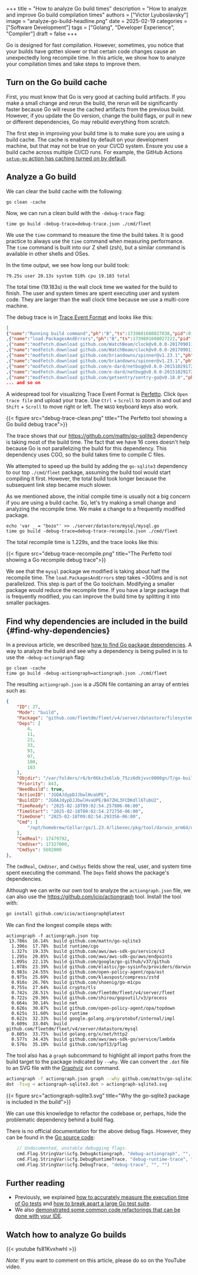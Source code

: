 +++
title = "How to analyze Go build times"
description = "How to analyze and improve Go build compilation times"
authors = ["Victor Lyuboslavsky"]
image = "analyze-go-build-headline.png"
date = 2025-02-19
categories = ["Software Development"]
tags = ["Golang", "Developer Experience", "Compiler"]
draft = false
+++

Go is designed for fast compilation. However, sometimes, you notice that your builds have gotten slower or that certain
code changes cause an unexpectedly long recompile time. In this article, we show how to analyze your compilation times
and take steps to improve them.

## Turn on the Go build cache

First, you must know that Go is very good at caching build artifacts. If you make a small change and rerun the build,
the rerun will be significantly faster because Go will reuse the cached artifacts from the previous build. However, if
you update the Go version, change the build flags, or pull in new or different dependencies, Go may rebuild everything
from scratch.

The first step in improving your build time is to make sure you are using a build cache. The cache is enabled by default
on your development machine, but that may not be true on your CI/CD system. Ensure you use a build cache across multiple
CI/CD runs. For example, the GitHub Actions
[`setup-go` action has caching turned on by default](https://github.com/actions/setup-go?tab=readme-ov-file#caching-dependency-files-and-build-outputs).

## Analyze a Go build

We can clear the build cache with the following:

```
go clean -cache
```

Now, we can run a clean build with the `-debug-trace` flag:

```
time go build -debug-trace=debug-trace.json ./cmd/fleet
```

We use the `time` command to measure the time the build takes. It is good practice to always use the `time` command when
measuring performance. The `time` command is built into our Z shell (zsh), but a similar command is available in other
shells and OSes.

In the time output, we see how long our build took:

```
79.25s user 20.13s system 518% cpu 19.183 total
```

The total time (19.183s) is the wall clock time we waited for the build to finish. The user and system times are spent
executing user and system code. They are larger than the wall clock time because we use a multi-core machine.

The debug trace is in
[Trace Event Format](https://docs.google.com/document/d/1CvAClvFfyA5R-PhYUmn5OOQtYMH4h6I0nSsKchNAySU/preview) and looks
like this:

```json
[
{"name":"Running build command","ph":"B","ts":1739801608027038,"pid":0,"tid":0}
,{"name":"load.PackagesAndErrors","ph":"B","ts":1739801608027222,"pid":0,"tid":0}
,{"name":"modfetch.download github.com/WatchBeam/clock@v0.0.0-20170901150240-b08e6b4da7ea","ph":"B","ts":1739801608038996,"pid":0,"tid":0}
,{"name":"modfetch.download github.com/WatchBeam/clock@v0.0.0-20170901150240-b08e6b4da7ea","ph":"E","ts":1739801608039035,"pid":0,"tid":0}
,{"name":"modfetch.download github.com/briandowns/spinner@v1.23.1","ph":"B","ts":1739801608039382,"pid":0,"tid":0}
,{"name":"modfetch.download github.com/briandowns/spinner@v1.23.1","ph":"E","ts":1739801608039410,"pid":0,"tid":0}
,{"name":"modfetch.download github.com/e-dard/netbug@v0.0.0-20151029172837-e64d308a0b20","ph":"B","ts":1739801608039643,"pid":0,"tid":0}
,{"name":"modfetch.download github.com/e-dard/netbug@v0.0.0-20151029172837-e64d308a0b20","ph":"E","ts":1739801608039808,"pid":0,"tid":0}
,{"name":"modfetch.download github.com/getsentry/sentry-go@v0.18.0","ph":"B","ts":1739801608053496,"pid":0,"tid":0}
... and so on
```

A widespread tool for visualizing Trace Event Format is [Perfetto](https://ui.perfetto.dev/). Click `Open trace file`
and upload your trace. Use `Ctrl` + `Scroll` to zoom in and out and `Shift` + `Scroll` to move right or left. The `WASD`
keyboard keys also work.

{{< figure src="debug-trace-clean.png" title="The Perfetto tool showing a Go build debug trace">}}

The trace shows that our https://github.com/mattn/go-sqlite3 dependency is taking most of the build time. The fact that
we have 16 cores doesn't help because Go is not parallelizing the build for this dependency. This dependency uses CGO,
so the build takes time to compile C files.

We attempted to speed up the build by adding the `go-sqlite3` dependency to our top `./cmd/fleet` package, assuming the
build tool would start compiling it first. However, the total build took longer because the subsequent link step became
much slower.

As we mentioned above, the initial compile time is usually not a big concern if you are using a build cache. So, let's
try making a small change and analyzing the recompile time. We make a change to a frequently modified package.

```
echo 'var _ = "bozo"' >> ./server/datastore/mysql/mysql.go
time go build -debug-trace=debug-trace-recompile.json ./cmd/fleet
```

The total recompile time is 1.229s, and the trace looks like this:

{{< figure src="debug-trace-recompile.png" title="The Perfetto tool showing a Go recompile debug trace">}}

We see that the `mysql` package we modified is taking about half the recompile time. The `load.PackagesAndErrors` step
takes ~300ms and is not parallelized. This step is part of the Go toolchain. Modifying a smaller package would reduce
the recompile time. If you have a large package that is frequently modified, you can improve the build time by splitting
it into smaller packages.

## Find why dependencies are included in the build {#find-why-dependencies}

In a previous article, we described [how to find Go package dependencies](../go-package-dependencies). A way to analyze
the build and see why a dependency is being pulled in is to use the `-debug-actiongraph` flag:

```
go clean -cache
time go build -debug-actiongraph=actiongraph.json ./cmd/fleet
```

The resulting `actiongraph.json` is a JSON file containing an array of entries such as:

```json
{
    "ID": 27,
    "Mode": "build",
    "Package": "github.com/fleetdm/fleet/v4/server/datastore/filesystem",
    "Deps": [
        4,
        11,
        23,
        33,
        93,
        97,
        180,
        103
    ],
    "Objdir": "/var/folders/r6/br06kz3s6lxb_75zz6dkjvvc0000gn/T/go-build3105381437/b845/",
    "Priority": 843,
    "NeedBuild": true,
    "ActionID": "JGOAJdypDJJbwlHvaUPE",
    "BuildID": "JGOAJdypDJJbwlHvaUPE/B47ZHL3FCDKdll6TubU2",
    "TimeReady": "2025-02-18T09:02:54.257806-06:00",
    "TimeStart": "2025-02-18T09:02:54.272756-06:00",
    "TimeDone": "2025-02-18T09:02:54.293356-06:00",
    "Cmd": [
        "/opt/homebrew/Cellar/go/1.23.4/libexec/pkg/tool/darwin_arm64/compile -o /var/folders/r6/br06kz3s6lxb_75zz6dkjvvc0000gn/T/go-build3105381437/b845/_pkg_.a -trimpath \"/var/folders/r6/br06kz3s6lxb_75zz6dkjvvc0000gn/T/go-build3105381437/b845=\u003e\" -p github.com/fleetdm/fleet/v4/server/datastore/filesystem -lang=go1.23 -complete -buildid JGOAJdypDJJbwlHvaUPE/JGOAJdypDJJbwlHvaUPE -goversion go1.23.4 -c=4 -shared -nolocalimports -importcfg /var/folders/r6/br06kz3s6lxb_75zz6dkjvvc0000gn/T/go-build3105381437/b845/importcfg -pack /Users/victor/work/fleet/server/datastore/filesystem/software_installer.go"
    ],
    "CmdReal": 17479792,
    "CmdUser": 17327000,
    "CmdSys": 5692000
},
```

The `CmdReal`, `CmdUser`, and `CmdSys` fields show the real, user, and system time spent executing the command. The
`Deps` field shows the package's dependencies.

Although we can write our own tool to analyze the `actiongraph.json` file, we can also use the
https://github.com/icio/actiongraph tool. Install the tool with:

```bash
go install github.com/icio/actiongraph@latest
```

We can find the longest compile steps with:

```
actiongraph -f actiongraph.json top
 13.786s  16.14%  build github.com/mattn/go-sqlite3
  1.396s  17.78%  build runtime/cgo
  1.327s  19.33%  build github.com/aws/aws-sdk-go/service/s3
  1.295s  20.85%  build github.com/aws/aws-sdk-go/aws/endpoints
  1.095s  22.13%  build github.com/google/go-github/v37/github
  1.078s  23.39%  build github.com/elastic/go-sysinfo/providers/darwin
  0.983s  24.55%  build github.com/open-policy-agent/opa/ast
  0.975s  25.69%  build github.com/klauspost/compress/zstd
  0.916s  26.76%  build github.com/shoenig/go-m1cpu
  0.755s  27.64%  build crypto/tls
  0.742s  28.51%  build github.com/fleetdm/fleet/v4/server/fleet
  0.722s  29.36%  build github.com/shirou/gopsutil/v3/process
  0.664s  30.14%  build net
  0.626s  30.87%  build github.com/open-policy-agent/opa/topdown
  0.625s  31.60%  build runtime
  0.622s  32.33%  build google.golang.org/protobuf/internal/impl
  0.609s  33.04%  build github.com/fleetdm/fleet/v4/server/datastore/mysql
  0.605s  33.75%  build golang.org/x/net/http2
  0.577s  34.43%  build github.com/aws/aws-sdk-go/service/lambda
  0.576s  35.10%  build github.com/spf13/pflag
```

The tool also has a `graph` subcommand to highlight all import paths from the build target to the package indicated by
`--why`. We can convert the `.dot` file to an SVG file with the [Graphviz](https://graphviz.org/) `dot` command.

```bash
actiongraph -f actiongraph.json graph --why github.com/mattn/go-sqlite3 > actiongraph-sqlite3.dot
dot -Tsvg < actiongraph-sqlite3.dot > actiongraph-sqlite3.svg
```

{{< figure src="actiongraph-sqlite3.svg" title="Why the go-sqlite3 package is included in the build">}}

We can use this knowledge to refactor the codebase or, perhaps, hide the problematic dependency behind a build flag.

There is no official documentation for the above debug flags. However, they can be found in the
[Go source code](https://go.dev/src/cmd/go/internal/work/build.go):

```go
    // Undocumented, unstable debugging flags.
    cmd.Flag.StringVar(&cfg.DebugActiongraph, "debug-actiongraph", "", "")
    cmd.Flag.StringVar(&cfg.DebugRuntimeTrace, "debug-runtime-trace", "", "")
    cmd.Flag.StringVar(&cfg.DebugTrace, "debug-trace", "", "")
```

## Further reading

- Previously, we explained [how to accurately measure the execution time of Go tests](../go-test-execution-time/) and
  [how to break apart a large Go test suite](../large-go-test-suite/).
- We also [demonstrated some common code refactorings that can be done with your IDE](../common-refactorings/).

## Watch how to analyze Go builds

{{< youtube fs81KvxhwhI >}}

_Note:_ If you want to comment on this article, please do so on the YouTube video.
